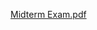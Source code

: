[Midterm Exam.pdf](https://www.yuque.com/attachments/yuque/0/2022/pdf/12393765/1670463595402-e4151b6f-a8e5-4be5-8d79-7e4b7efab314.pdf)

